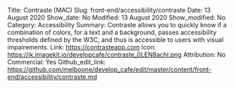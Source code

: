 Title: Contraste (MAC)
Slug: front-end/accessibility/contraste
Date: 13 August 2020
Show_date: No
Modified: 13 August 2020
Show_modified: No
Category: Accessibility
Summary: Contraste allows you to quickly know if a combination of colors, for a text and a background, passes accessibility thresholds defined by the W3C, and thus is accessible to users with visual impairements.
Link: https://contrasteapp.com
Icon: https://ik.imagekit.io/developcafe/contraste_0LEN8achl.png
Attribution: No
Commercial: Yes
Github_edit_link: https://github.com/melboone/develop_cafe/edit/master/content/front-end/accessibility/contraste.md